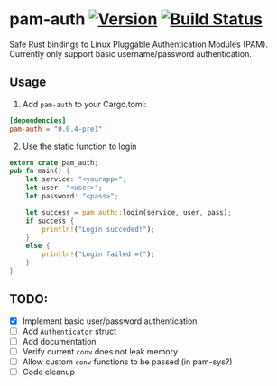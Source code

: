 # pam-auth [![Version](https://img.shields.io/crates/v/pam-auth.svg)](https://crates.io/crates/pam-sys) [![Build Status](https://travis-ci.org/MrFloya/pam-auth.svg)](https://travis-ci.org/MrFloya/pam-auth)

Safe Rust bindings to Linux Pluggable Authentication Modules (PAM).
Currently only support basic username/password authentication.

## Usage
1. Add `pam-auth` to your Cargo.toml:
```toml
[dependencies]
pam-auth = "0.0.4-pre1"
```
2. Use the static function to login
```rust
extern crate pam_auth;
pub fn main() {
    let service: "<yourapp>";
    let user: "<user>";
    let password: "<pass>";

    let success = pam_auth::login(service, user, pass);
    if success {
        println!("Login succeded!");
    }
    else {
        println!("Login failed =(");
    }
}
```

## TODO:
  - [x] Implement basic user/password authentication
  - [ ] Add `Authenticator` struct
  - [ ] Add documentation
  - [ ] Verify current `conv` does not leak memory
  - [ ] Allow custom `conv` functions to be passed (in pam-sys?)
  - [ ] Code cleanup
